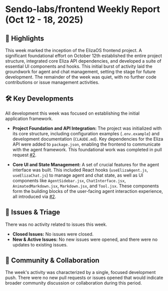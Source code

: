 # Sendo-labs/frontend Weekly Report (Oct 12 - 18, 2025)

## 🚀 Highlights
This week marked the inception of the ElizaOS frontend project. A significant foundational effort on October 12th established the entire project structure, integrated core Eliza API dependencies, and developed a suite of essential UI components and hooks. This initial burst of activity laid the groundwork for agent and chat management, setting the stage for future development. The remainder of the week was quiet, with no further code contributions or issue management activities.

## 🛠️ Key Developments
All development this week was focused on establishing the initial application framework.

-   **Project Foundation and API Integration:** The project was initialized with its core structure, including configuration examples (`.env.example`) and development documentation (`CLAUDE.md`). Key dependencies for the Eliza API were added to `package.json`, enabling the frontend to communicate with the agent framework. This foundational work was completed in pull request [#2](https://github.com/Sendo-labs/frontend/pull/2).

-   **Core UI and State Management:** A set of crucial features for the agent interface was built. This included React hooks (`useElizaAgent.js`, `useElizaChat.js`) to manage agent and chat state, as well as UI components like `AgentSidebar.jsx`, `ChatInterface.jsx`, `AnimatedMarkdown.jsx`, `Markdown.jsx`, and `Tool.jsx`. These components form the building blocks of the user-facing agent interaction experience, all introduced via [#2](https://github.com/Sendo-labs/frontend/pull/2).

## 🐛 Issues & Triage
There was no activity related to issues this week.

-   **Closed Issues:** No issues were closed.
-   **New & Active Issues:** No new issues were opened, and there were no updates to existing issues.

## 💬 Community & Collaboration
The week's activity was characterized by a single, focused development push. There were no new pull requests or issues opened that would indicate broader community discussion or collaboration during this period.